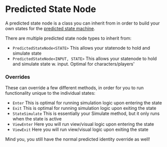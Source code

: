 # Predicted State Node

A predicted state node is a class you can inherit from in order to build your own states for the [predicted state machine](./).

There are multiple predicted state node types to inherit from:

* `PredictedStateNode<STATE>` This allows your statenode to hold and simulate state
* `PredictedStateNode<INPUT, STATE>` This allows your statenode to hold and simulate state w. input. Optimal for characters/players'

### Overrides

These can override a few different methods, in order for you to run functionality unique to the individual states:

* `Enter` This is optimal for running simulation logic upon entering the state
* `Exit` This is optimal for running simulation logic upon exiting the state
* `StateSimulate` This is essentially your Simulate method, but it only runs when the state is active
* `ViewEnter` Here you will run view/visual logic upon entering the state
* `ViewExit` Here you will run view/visual logic upon exiting the state

Mind you, you still have the normal predicted identity override as well!

